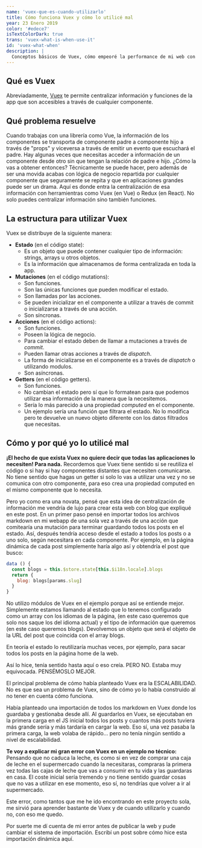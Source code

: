 ```yaml
---
name: 'vuex-que-es-cuando-utilizarlo'
title: Cómo funciona Vuex y cómo lo utilicé mal
year: 23 Enero 2019
color: '#edece7'
isTextColorDark: true
trans: 'vuex-what-is-when-use-it'
id: 'vuex-what-when'
description: |
  Conceptos básicos de Vuex, cómo empeoré la performance de mi web con ello y por qué.
---
```

## Qué es Vuex

Abreviadamente, [Vuex](https://vuex.vuejs.org/) te permite centralizar información y funciones de la app que son accesibles a través de cualquier componente.

## Qué problema resuelve

Cuando trabajas con una librería como Vue, la información de los componentes se transporta de componente padre a componente hijo a través de "props" y viceversa a través de emitir un evento que escuchará el padre. Hay algunas veces que necesitas acceder a información de un componente desde otro sin que tengan la relación de padre e hijo. ¿Cómo la vas a obtener entonces? Técnicamente se puede hacer, pero además de ser una movida acabas con lógica de negocio repartida por cualquier componente que seguramente se repita y que en aplicaciones grandes puede ser un drama. Aquí es donde entra la centralización de esa información con herramientras como Vuex (en Vue) o Redux (en React). No solo puedes centralizar información sino también funciones. 

## La estructura para utilizar Vuex
Vuex se distribuye de la siguiente manera:

- **Estado** (en el código <inline-code>state</inline-code>):
  - Es un objeto que puede contener cualquier tipo de información: strings, arrays u otros objetos.
  - Es la información que almacenamos de forma centralizada en toda la app.
- **Mutaciones** (en el código <inline-code>mutations</inline-code>):
  - Son funciones.
  - Son las únicas funciones que pueden modificar el estado.
  - Son llamadas por las acciones.
  - Se pueden inicializar en el componente a utilizar a través de commit o inicializarse a través de una acción.
  - Son síncronas.
- **Acciones** (en el código <inline-code>actions</inline-code>):
  - Son funciones.
  - Poseen la lógica de negocio.
  - Para cambiar el estado deben de llamar a mutaciones a través de *commit*.
  - Pueden llamar otras acciones a través de *dispatch*. 
  - La forma de inicializarse en el componente es a través de *dispatch* o utilizando modulos.
  - Son asíncronas.
- **Getters** (en el código <inline-code>getters</inline-code>).
  - Son funciones.
  - No cambian el estado pero sí que lo formatean para que podemos utilizar esa información de la manera que la necesitemos.
  - Sería lo más parecido a una propiedad *computed* en el componente. 
  - Un ejemplo sería una función que filtrara el estado. No lo modifica pero te devuelve un nuevo objeto diferente con los datos filtrados que necesitas.

## Cómo y por qué yo lo utilicé mal

**¡El hecho de que exista Vuex no quiere decir que todas las aplicaciones lo necesiten! Para nada.** Recordemos que Vuex tiene sentido si se reutiliza el código o si hay si hay componentes distantes que necesiten comunicarse. No tiene sentido que hagas un getter si solo lo vas a utilizar una vez y no se comunica con otro componente, para eso crea una propiedad computed en el mismo componente que lo necesita.

Pero yo como era una novata, pensé que esta idea de centralización de información me vendría de lujo para crear esta web con blog que expliqué en este <nuxt-link to="/de/blog/blog-usando-vue-nuxt-markdown">post</nuxt-link>. En un primer paso pensé en importar todos los archivos markdown en mi webapp de una sola vez a través de una acción que comitearía una mutación para terminar guardando todos los posts en el estado. Así, después tendría acceso desde el estado a todos los posts o a uno solo, según necesitara en cada componente. Por ejemplo, en la página dinámica de cada post simplemente haría algo así y obtendría el post que busco:

```javascript
data () {
  const blogs = this.$store.state[this.$i18n.locale].blogs
  return {
    blog: blogs[params.slug]
  }
}
```

No utilizo módulos de Vuex en el ejemplo porque así se entiende mejor. Simplemente estamos llamando al estado que lo tenemos configurado como un array con los idiomas de la página, (en este caso queremos que solo nos saque los del idioma actual) y el tipo de información que queremos (en este caso queremos blogs).
Devolvemos un objeto que será el objeto de la URL del post que coincida con el array blogs.

En teoría el estado lo reutilizaría muchas veces, por ejemplo, para sacar todos los posts en la página home de la web.

Así lo hice, tenía sentido hasta aquí o eso creía. PERO NO. Estaba muy equivocada. PENSÉMOSLO MEJOR.

El principal problema de cómo había planteado Vuex era la ESCALABILIDAD. No es que sea un problema de Vuex, sino de cómo yo lo había construido al no tener en cuenta cómo funciona.

Había planteado una importación de todos los markdown en Vuex donde los guardaba y gestionaba desde allí. Al guardarlos en Vuex, se ejecutaban en la primera carga en el JS inicial todos los posts y cuantos más posts tuviera más grande sería y más tardaría en cargar la web. Eso sí, una vez pasaba la primera carga, la web volaba de rápido... pero no tenía ningún sentido a nivel de escalabilidad.

**Te voy a explicar mi gran error con Vuex en un ejemplo no técnico:** Pensando que no caduca la leche, es como si en vez de comprar una caja de leche en el supermercado cuando la necesitaras, compraras la primera vez todas las cajas de leche que vas a consumir en tu vida y las guardaras en casa. El coste inicial sería tremendo y no tiene sentido guardar cosas que no vas a utilizar en ese momento, eso sí, no tendrías que volver a ir al supermercado.

Este error, como tantos que me he ido encontrando en este proyecto sola, me sirvió para aprender bastante de Vuex y de cuando utilizarlo y cuando no, con eso me quedo.

Por suerte me dí cuenta de mi error antes de publicar la web y pude cambiar el sistema de importación. Escribí un post sobre cómo hice esta importación dinámica <nuxt-link to="/de/blog/blog-usando-vue-nuxt-markdown"> aquí</nuxt-link>.

